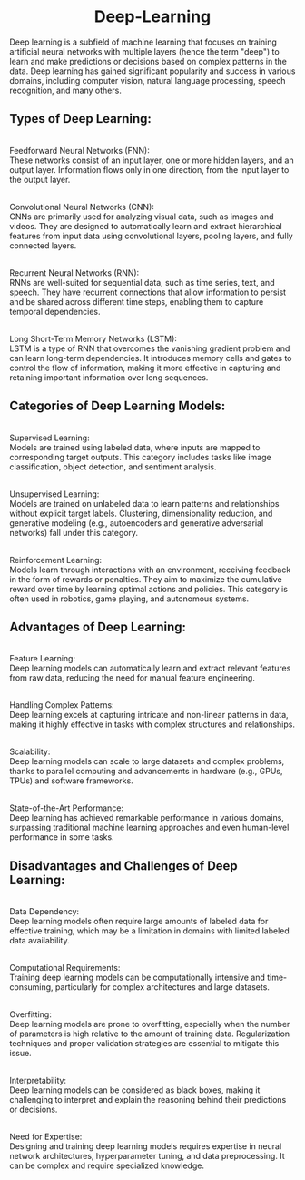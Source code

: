 <center><h1>Deep-Learning</h1></center>
Deep learning is a subfield of machine learning that focuses on training artificial neural networks with multiple layers (hence the term "deep") to learn and make predictions or decisions based on complex patterns in the data. Deep learning has gained significant popularity and success in various domains, including computer vision, natural language processing, speech recognition, and many others.

## Types of Deep Learning:

<br>Feedforward Neural Networks (FNN):</br> These networks consist of an input layer, one or more hidden layers, and an output layer. Information flows only in one direction, from the input layer to the output layer.

<br>Convolutional Neural Networks (CNN):</br> CNNs are primarily used for analyzing visual data, such as images and videos. They are designed to automatically learn and extract hierarchical features from input data using convolutional layers, pooling layers, and fully connected layers.

<br>Recurrent Neural Networks (RNN):</br> RNNs are well-suited for sequential data, such as time series, text, and speech. They have recurrent connections that allow information to persist and be shared across different time steps, enabling them to capture temporal dependencies.

<br>Long Short-Term Memory Networks (LSTM):</br> LSTM is a type of RNN that overcomes the vanishing gradient problem and can learn long-term dependencies. It introduces memory cells and gates to control the flow of information, making it more effective in capturing and retaining important information over long sequences.

## Categories of Deep Learning Models:

<br>Supervised Learning:</br> Models are trained using labeled data, where inputs are mapped to corresponding target outputs. This category includes tasks like image classification, object detection, and sentiment analysis.

<br>Unsupervised Learning:</br> Models are trained on unlabeled data to learn patterns and relationships without explicit target labels. Clustering, dimensionality reduction, and generative modeling (e.g., autoencoders and generative adversarial networks) fall under this category.

<br>Reinforcement Learning:</br> Models learn through interactions with an environment, receiving feedback in the form of rewards or penalties. They aim to maximize the cumulative reward over time by learning optimal actions and policies. This category is often used in robotics, game playing, and autonomous systems.

## Advantages of Deep Learning:

<br>Feature Learning:</br> Deep learning models can automatically learn and extract relevant features from raw data, reducing the need for manual feature engineering.

<br>Handling Complex Patterns:</br> Deep learning excels at capturing intricate and non-linear patterns in data, making it highly effective in tasks with complex structures and relationships.

<br>Scalability:</br> Deep learning models can scale to large datasets and complex problems, thanks to parallel computing and advancements in hardware (e.g., GPUs, TPUs) and software frameworks.

<br>State-of-the-Art Performance:</br> Deep learning has achieved remarkable performance in various domains, surpassing traditional machine learning approaches and even human-level performance in some tasks.

## Disadvantages and Challenges of Deep Learning:

<br>Data Dependency:</br> Deep learning models often require large amounts of labeled data for effective training, which may be a limitation in domains with limited labeled data availability.

<br>Computational Requirements:</br> Training deep learning models can be computationally intensive and time-consuming, particularly for complex architectures and large datasets.

<br>Overfitting:</br> Deep learning models are prone to overfitting, especially when the number of parameters is high relative to the amount of training data. Regularization techniques and proper validation strategies are essential to mitigate this issue.

<br>Interpretability:</br> Deep learning models can be considered as black boxes, making it challenging to interpret and explain the reasoning behind their predictions or decisions.

<br>Need for Expertise:</br> Designing and training deep learning models requires expertise in neural network architectures, hyperparameter tuning, and data preprocessing. It can be complex and require specialized knowledge.


